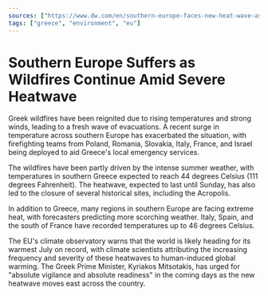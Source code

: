```yaml
---
sources: ["https://www.dw.com/en/southern-europe-faces-new-heat-wave-as-greek-fires-burn-on/a-66292838", "https://www.aljazeera.com/news/2023/7/20/strong-winds-reignite-fire-near-athens-as-heatwave-sears-greece"]
tags: ["greece", "environment", "eu"]
---
```

# Southern Europe Suffers as Wildfires Continue Amid Severe Heatwave

Greek wildfires have been reignited due to rising temperatures and strong winds, leading to a fresh wave of evacuations. A recent surge in temperature across southern Europe has exacerbated the situation, with firefighting teams from Poland, Romania, Slovakia, Italy, France, and Israel being deployed to aid Greece's local emergency services.

The wildfires have been partly driven by the intense summer weather, with temperatures in southern Greece expected to reach 44 degrees Celsius (111 degrees Fahrenheit). The heatwave, expected to last until Sunday, has also led to the closure of several historical sites, including the Acropolis. 

In addition to Greece, many regions in southern Europe are facing extreme heat, with forecasters predicting more scorching weather. Italy, Spain, and the south of France have recorded temperatures up to 46 degrees Celsius. 

The EU's climate observatory warns that the world is likely heading for its warmest July on record, with climate scientists attributing the increasing frequency and severity of these heatwaves to human-induced global warming. The Greek Prime Minister, Kyriakos Mitsotakis, has urged for "absolute vigilance and absolute readiness" in the coming days as the new heatwave moves east across the country.